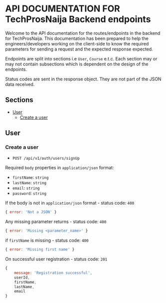 # API DOCUMENTATION FOR TechProsNaija Backend endpoints

Welcome to the API documentation for the routes/endpoints in the backend for TechProsNaija. This documentation has been prepared to help the engineers/developers working on the client-side to know the required parameters for sending a request and the expected response expected.

Endpoints are split into sections i.e `User`, `Course` e.t.c. Each section may or may not contain subsections which is dependent on the design of the endpoints.

Status codes are sent in the response object. They are not part of the JSON data received.

## Sections
- [User](#user)
    - [Create a user](#create-a-user)

## User

### Create a user
- `POST /api/v1/auth/users/signUp`

Required `body` properties in `application/json` format:
- `firstName`: `string`
- `lastName`: `string`
- `email`: `string`
- `password`: `string`

If the body is not in `application/json` format - status code: `400`
```js
{ error: 'Not a JSON' }
```

Any missing parameter returns - status code: `400`
```js
{ error: 'Missing <parameter_name>' }
```

if `firstName` is missing - status code: `400`
```js
{ error: 'Missing first name' }
```

On successful user registration - status code: `201`
```js
{ 
    message: 'Registration successful',
    userId,
    firstName,
    lastName,
    email 
}
```